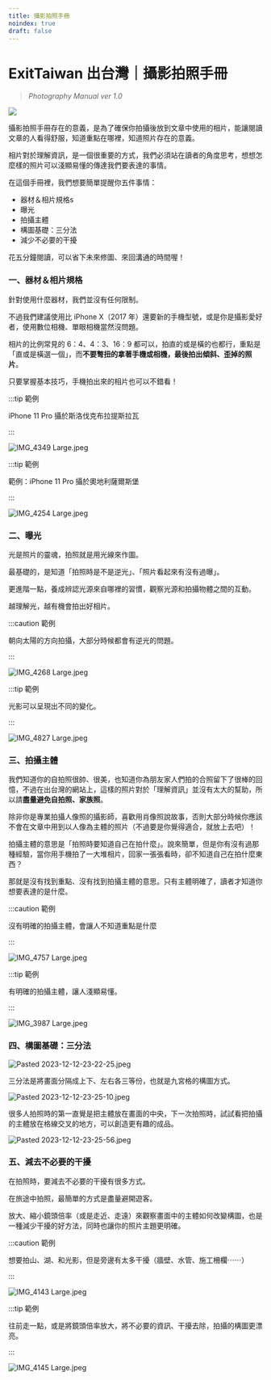 ```yaml
---
title: 攝影拍照手冊
noindex: true
draft: false
---
```


# ExitTaiwan 出台灣｜攝影拍照手冊

> *Photography Manual ver 1.0*

![](https://images.unsplash.com/photo-1516724562728-afc824a36e84?q=80&w=3271&auto=format&fit=crop&ixlib=rb-4.0.3&ixid=M3wxMjA3fDB8MHxwaG90by1wYWdlfHx8fGVufDB8fHx8fA%3D%3D)

攝影拍照手冊存在的意義，是為了確保你拍攝後放到文章中使用的相片，能讓閱讀文章的人看得舒服，知道重點在哪裡，知道照片存在的意義。

相片對於理解資訊，是一個很重要的方式，我們必須站在讀者的角度思考，想想怎麼樣的照片可以淺顯易懂的傳達我們要表達的事情。

在這個手冊裡，我們想要簡單提醒你五件事情：
- 器材＆相片規格s
- 曝光
- 拍攝主體
- 構圖基礎：三分法
- 減少不必要的干擾

花五分鐘閱讀，可以省下未來修圖、來回溝通的時間喔！

### 一、器材＆相片規格

針對使用什麼器材，我們並沒有任何限制。

不過我們建議使用比 iPhone X（2017 年）還要新的手機型號，或是你是攝影愛好者，使用數位相機、單眼相機當然沒問題。

相片的比例常見的 6：4、4：3、16：9 都可以，拍直的或是橫的也都行，重點是「直或是橫選一個」，而**不要彆扭的拿著手機或相機，最後拍出傾斜、歪掉的照片**。

只要掌握基本技巧，手機拍出來的相片也可以不錯看！

:::tip 範例

iPhone 11 Pro 攝於斯洛伐克布拉提斯拉瓦

:::

![IMG_4349 Large.jpeg](./攝影拍照手冊-assets/IMG_4349%20Large.jpeg)

:::tip 範例

範例：iPhone 11 Pro 攝於奧地利薩爾斯堡

:::

![IMG_4254 Large.jpeg](./攝影拍照手冊-assets/IMG_4254%20Large.jpeg)

### 二、曝光

光是照片的靈魂，拍照就是用光線來作圖。

最基礎的，是知道「拍照時是不是逆光」、「照片看起來有沒有過曝」。

更進階一點，養成辨認光源來自哪裡的習慣，觀察光源和拍攝物體之間的互動。

越理解光，越有機會拍出好相片。

:::caution 範例

朝向太陽的方向拍攝，大部分時候都會有逆光的問題。

:::

![IMG_4268 Large.jpeg](./攝影拍照手冊-assets/IMG_4268%20Large.jpeg)

:::tip 範例

光影可以呈現出不同的變化。

:::

![IMG_4827 Large.jpeg](./攝影拍照手冊-assets/IMG_4827%20Large.jpeg)

### 三、拍攝主體

我們知道你的自拍照很帥、很美，也知道你為朋友家人們拍的合照留下了很棒的回憶，不過在出台灣的網站上，這樣的照片對於「理解資訊」並沒有太大的幫助，所以請**盡量避免自拍照、家族照**。

除非你是專業拍攝人像照的攝影師，喜歡用肖像照說故事，否則大部分時候你應該不會在文章中用到以人像為主體的照片（不過要是你覺得適合，就放上去吧）！

拍攝主體的意思是「拍照時要知道自己在拍什麼」。說來簡單，但是你有沒有過那種經驗，當你用手機拍了一大堆相片，回家一張張看時，卻不知道自己在拍什麼東西？

那就是沒有找到重點、沒有找到拍攝主體的意思。只有主體明確了，讀者才知道你想要表達的是什麼。

:::caution 範例

沒有明確的拍攝主體，會讓人不知道重點是什麼

:::

![IMG_4757 Large.jpeg](./攝影拍照手冊-assets/IMG_4757%20Large.jpeg)

:::tip 範例

有明確的拍攝主體，讓人淺顯易懂。

:::

![IMG_3987 Large.jpeg](./攝影拍照手冊-assets/IMG_3987%20Large.jpeg)

### 四、構圖基礎：三分法

![Pasted 2023-12-12-23-22-25.jpeg](./攝影拍照手冊-assets/Pasted%202023-12-12-23-22-25.jpeg)

三分法是將畫面分隔成上下、左右各三等份，也就是九宮格的構圖方式。

![Pasted 2023-12-12-23-25-10.jpeg](./攝影拍照手冊-assets/Pasted%202023-12-12-23-25-10.jpeg)

很多人拍照時的第一直覺是把主體放在畫面的中央，下一次拍照時，試試看把拍攝的主體放在格線交叉的地方，可以創造更有趣的成品。

![Pasted 2023-12-12-23-25-56.jpeg](./攝影拍照手冊-assets/Pasted%202023-12-12-23-25-56.jpeg)

### 五、減去不必要的干擾

在拍照時，要減去不必要的干擾有很多方式。

在旅途中拍照，最簡單的方式是盡量避開遊客。

放大、縮小鏡頭倍率（或是走近、走遠）來觀察畫面中的主體如何改變構圖，也是一種減少干擾的好方法，同時也讓你的照片主題更明確。

:::caution 範例

想要拍山、湖、和光影，但是旁邊有太多干擾（牆壁、水管、施工柵欄⋯⋯）

:::

![IMG_4143 Large.jpeg](./攝影拍照手冊-assets/IMG_4143%20Large.jpeg)

:::tip 範例

往前走一點，或是將鏡頭倍率放大，將不必要的資訊、干擾去除，拍攝的構圖更漂亮。

:::

![IMG_4145 Large.jpeg](./攝影拍照手冊-assets/IMG_4145%20Large.jpeg)